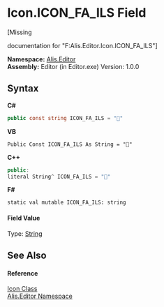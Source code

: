 # Icon.ICON_FA_ILS Field
 

\[Missing <summary> documentation for "F:Alis.Editor.Icon.ICON_FA_ILS"\]

**Namespace:**&nbsp;<a href="b150ade4-39de-a232-5f06-d3cdc1b2c538">Alis.Editor</a><br />**Assembly:**&nbsp;Editor (in Editor.exe) Version: 1.0.0

## Syntax

**C#**<br />
``` C#
public const string ICON_FA_ILS = ""
```

**VB**<br />
``` VB
Public Const ICON_FA_ILS As String = ""
```

**C++**<br />
``` C++
public:
literal String^ ICON_FA_ILS = ""
```

**F#**<br />
``` F#
static val mutable ICON_FA_ILS: string
```


#### Field Value
Type: <a href="https://docs.microsoft.com/dotnet/api/system.string" target="_blank">String</a>

## See Also


#### Reference
<a href="cc0f883c-67f8-f772-c6d7-a60b129f22a7">Icon Class</a><br /><a href="b150ade4-39de-a232-5f06-d3cdc1b2c538">Alis.Editor Namespace</a><br />